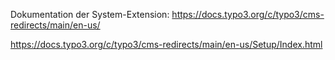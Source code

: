 Dokumentation der System-Extension: <https://docs.typo3.org/c/typo3/cms-redirects/main/en-us/>

<https://docs.typo3.org/c/typo3/cms-redirects/main/en-us/Setup/Index.html>
